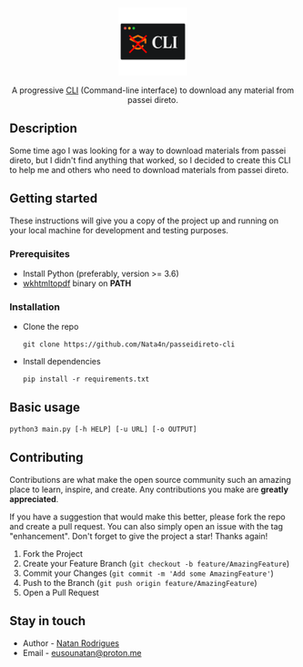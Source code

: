 <p align="center">
  <a href="https://github.com/Nata4n/passeidireto-cli" target="blank">
    <img src="https://raw.githubusercontent.com/Nata4n/passeidireto-cli/main/assets/passei-direto-cli.png" width="120" alt="Logo" />
  </a>
</p>

<p align="center">A progressive <a href="http://nodejs.org" target="_blank">CLI</a> (Command-line interface) to download any material from passei direto.</p>
<p align="center">

## Description
Some time ago I was looking for a way to download materials from passei direto, but I didn't find anything that worked, so I decided to create this CLI to help me and others who need to download materials from passei direto.

## Getting started

These instructions will give you a copy of the project up and running on your local machine for development and testing purposes.

### Prerequisites

* Install Python (preferably, version >= 3.6)
* [wkhtmltopdf](https://wkhtmltopdf.org/downloads.html) binary on **PATH**

### Installation

* Clone the repo
    ```
    git clone https://github.com/Nata4n/passeidireto-cli
    ```

* Install dependencies

    ```
    pip install -r requirements.txt
    ```

## Basic usage

```bash
python3 main.py [-h HELP] [-u URL] [-o OUTPUT]
```

## Contributing

Contributions are what make the open source community such an amazing place to learn, inspire, and create. Any contributions you make are **greatly appreciated**.

If you have a suggestion that would make this better, please fork the repo and create a pull request. You can also simply open an issue with the tag "enhancement".
Don't forget to give the project a star! Thanks again!

1. Fork the Project
2. Create your Feature Branch (`git checkout -b feature/AmazingFeature`)
3. Commit your Changes (`git commit -m 'Add some AmazingFeature'`)
4. Push to the Branch (`git push origin feature/AmazingFeature`)
5. Open a Pull Request


## Stay in touch

* Author - [Natan Rodrigues](https://github.com/natanrce)
* Email - [eusounatan@proton.me](mailto:eusounatan@proton.me)
